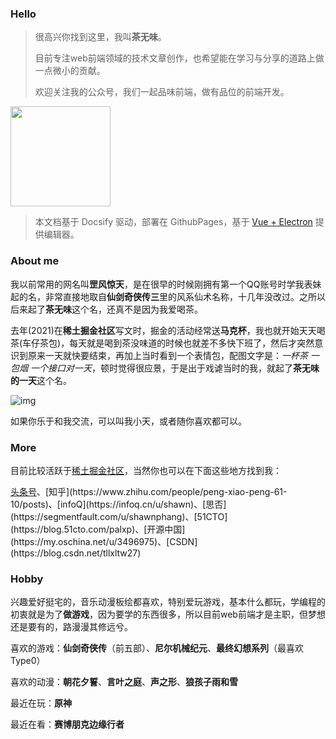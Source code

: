 ### Hello

> 很高兴你找到这里，我叫**茶无味**。
>
> 目前专注web前端领域的技术文章创作，也希望能在学习与分享的道路上做一点微小的贡献。
> 
> 欢迎关注我的公众号，我们一起品味前端，做有品位的前端开发。
>

<img src="https://book.palxp.com/wechat.png" height = "160" />

> 本文档基于 Docsify 驱动，部署在 GithubPages，基于 [Vue + Electron](https://juejin.cn/post/7127593631606636581) 提供编辑器。

### About me

我以前常用的网名叫**罡风惊天**，是在很早的时候刚拥有第一个QQ账号时学我表妹起的名，非常直接地取自**仙剑奇侠传三**里的风系仙术名称，十几年没改过。之所以后来起了**茶无味**这个名，还真不是因为我爱喝茶。

去年(2021)在**稀土掘金社区**写文时，掘金的活动经常送**马克杯**，我也就开始天天喝茶(车仔茶包)，每天就是喝到茶没味道的时候也就差不多快下班了，然后才突然意识到原来一天就快要结束，再加上当时看到一个表情包，配图文字是：*一杯茶 一包烟 一个接口对一天*，顿时觉得很应景，于是出于戏谑当时的我，就起了**茶无味的一天**这个名。

![img](https://book.palxp.com/images/0.9214494194923779.jpg)

如果你乐于和我交流，可以叫我小天，或者随你喜欢都可以。

### More

目前比较活跃于[稀土掘金社区](https://juejin.cn/user/2682464103060541/posts)，当然你也可以在下面这些地方找到我：

[头条号](https://www.toutiao.com/c/user/token/MS4wLjABAAAARwn6TtOx1OWIcfzBKm-RIY5k9GmkeMsFBIkKMeSkrLw/?)、[知乎](https://www.zhihu.com/people/peng-xiao-peng-61-10/posts)、[infoQ](https://infoq.cn/u/shawn)、[思否](https://segmentfault.com/u/shawnphang)、[51CTO](https://blog.51cto.com/palxp)、[开源中国](https://my.oschina.net/u/3496975)、[CSDN](https://blog.csdn.net/tllxltw27)

### Hobby

兴趣爱好挺宅的，音乐动漫板绘都喜欢，特别爱玩游戏，基本什么都玩，学编程的初衷就是为了**做游戏**，因为要学的东西很多，所以目前web前端才是主职，但梦想还是要有的，路漫漫其修远兮。

喜欢的游戏：**仙剑奇侠传**（前五部）、**尼尔机械纪元**、**最终幻想系列**（最喜欢Type0）

喜欢的动漫：**朝花夕誓**、**言叶之庭**、**声之形**、**狼孩子雨和雪**

最近在玩：**原神**

最近在看：**赛博朋克边缘行者**